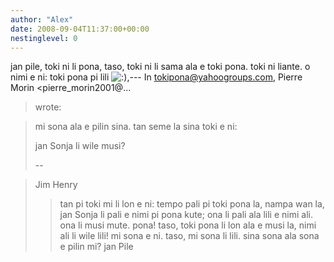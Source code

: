 ```yaml
---
author: "Alex"
date: 2008-09-04T11:37:00+00:00
nestinglevel: 0
---
```

jan pile, toki ni li pona, taso, toki ni li sama ala e toki pona. toki ni liante. o nimi e ni: toki pona pi lili ![:)](images/smilies/icon_e_smile.gif "Smile"),---
 In [tokipona@yahoogroups.com](mailto://tokipona@yahoogroups.com), Pierre Morin <pierre\_morin2001@...
>wrote:

>>> 
>mi sona ala e pilin sina. tan seme la sina toki e ni:
> 
>jan Sonja li wile musi?
>> 
>--

> 
>Jim Henry
>> tan pi toki mi li lon e ni: tempo pali pi toki pona la,
> nampa wan la, jan Sonja li pali e nimi pi pona kute;
> ona li pali ala lili e nimi ali.
> ona li musi mute. pona!
> taso, toki pona li lon ala e musi la, nimi ali li wile lili!
> mi sona e ni.
> taso, mi sona li lili.
> sina sona ala sona e pilin mi?
> jan Pile
>
